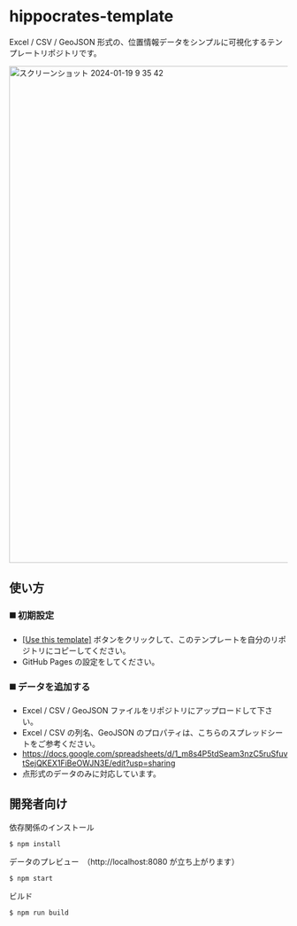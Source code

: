 # hippocrates-template

Excel / CSV / GeoJSON 形式の、位置情報データをシンプルに可視化するテンプレートリポジトリです。

<img width="897" alt="スクリーンショット 2024-01-19 9 35 42" src="https://github.com/geolonia/hippocrates-template/assets/8760841/f8bfa8a2-d187-4358-84b0-7ace0a2bbd04">

## 使い方

### **:black_medium_square: 初期設定**

* [[Use this template]](https://github.com/geolonia/smartcity-data-upload-template/generate) ボタンをクリックして、このテンプレートを自分のリポジトリにコピーしてください。
* GitHub Pages の設定をしてください。

### **:black_medium_square: データを追加する**
* Excel / CSV / GeoJSON ファイルをリポジトリにアップロードして下さい。
* Excel / CSV の列名、GeoJSON のプロパティは、こちらのスプレッドシートをご参考ください。
* https://docs.google.com/spreadsheets/d/1_m8s4P5tdSeam3nzC5ruSfuvtSejQKEX1FiBeOWJN3E/edit?usp=sharing
* 点形式のデータのみに対応しています。


## 開発者向け

依存関係のインストール
```
$ npm install
```

データのプレビュー　（http://localhost:8080 が立ち上がります）
```
$ npm start
```

ビルド
```
$ npm run build
```
